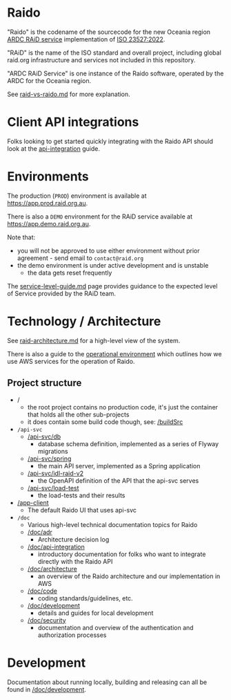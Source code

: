 # Raido

"Raido" is the codename of the sourcecode for the new Oceania region 
[ARDC RAiD service](https://raid.org.au) implementation of 
[ISO 23527:2022](https://www.iso.org/standard/75931.html).

"RAiD" is the name of the ISO standard and overall project, including global
raid.org infrastructure and services not included in this repository.

"ARDC RAiD Service" is one instance of the Raido software, operated by the 
ARDC for the Oceania region.

See [raid-vs-raido.md](/doc/raid-vs-raido.md) for more explanation.


# Client API integrations

Folks looking to get started quickly integrating with the Raido API should
look at the [api-integration](/doc/api-integration/readme.md) guide.


# Environments

The production (`PROD`) environment is available at 
https://app.prod.raid.org.au.

There is also a `DEMO` environment for the RAiD service available at 
https://app.demo.raid.org.au.

Note that:
* you will not be approved to use either environment without prior
  agreement - send email to `contact@raid.org`
* the demo environment is under active development and is unstable 
  * the data gets reset frequently  

The [service-level-guide.md](/doc/service-level-guide.md) page provides guidance
to the expected level of Service provided by the RAiD team.


# Technology / Architecture

See [raid-architecture.md](./doc/architecture/raid-architecture.md) for a 
high-level view of the system.

There is also a guide to the 
[operational environment](/doc/architecture/environment/operational-environment.md) 
which outlines how we use AWS services for the operation of Raido.


## Project structure

* /
  * the root project contains no production code, it's just the container that
  holds all the other sub-projects
  * it does contain some build code though, see: [/buildSrc](./buildSrc)
* `/api-svc`
  * [/api-svc/db](/api-svc/db)
    * database schema definition, implemented as a series of Flyway migrations
  * [/api-svc/spring](/api-svc/spring) 
    * the main API server, implemented as a Spring application
  * [/api-svc/idl-raid-v2](./api-svc/idl-raid-v2/src/readme.md)
    * the OpenAPI definition of the API that the api-svc serves
  * [/api-svc/load-test](./api-svc/load-test/readme.md)
    * the load-tests and their results 
* [/app-client](/app-client/readme.md)
  * The default Raido UI that uses api-svc 
* `/doc`
  * Various high-level technical documentation topics for Raido
  * [/doc/adr](/doc/adr/readme.md) 
    * Architecture decision log
  * [/doc/api-integration](/doc/api-integration/readme.md)
    * introductory documentation for folks who want to integrate directly with
    the Raido API
  * [/doc/architecture](/doc/architecture/raid-architecture.md)
    * an overview of the Raido architecture and our implementation in AWS
  * [/doc/code](/doc/code/readme.md)
    * coding standards/guidelines, etc.
  * [/doc/development](/doc/development/readme.md)
    * details and guides for local development
  * [/doc/security](/doc/security/readme.md)
    * documentation and overview of the authentication and authorization 
    processes

# Development

Documentation about running locally, building and releasing can all be found
in [/doc/development](/doc/development). 

